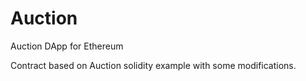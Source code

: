 # Auction
Auction DApp for Ethereum

Contract based on Auction solidity example with some modifications.
